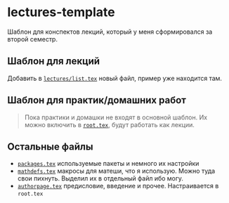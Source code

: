 # lectures-template

Шаблон для конспектов лекций, который у меня сформировался за второй семестр.

## Шаблон для лекций

Добавить в [`lectures/list.tex`](lectures/list.tex) новый файл, пример уже находится там.

## Шаблон для практик/домашних работ

> Пока практики и домашки не входят в основной шаблон.
> Их можно включить в [`root.tex`](root.tex), будут работать как лекции.

## Остальные файлы

- [`packages.tex`](packages.tex) используемые пакеты и немного их настройки
- [`mathdefs.tex`](mathdefs.tex) макросы для матеши, что я использую. Можно туда свои пихнуть. Выделил их в отдельный файл ибо могу.
- [`authorpage.tex`](authorpage.tex) предисловие, введение и прочее. Настраивается в `root.tex`

<!-- Добавить в [`practice/list.tex`](practice/list.tex) новый файл, сам файл по аналогии с другими. -->

